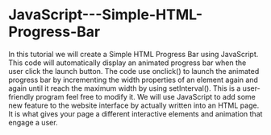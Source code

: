 # JavaScript---Simple-HTML-Progress-Bar
In this tutorial we will create a Simple HTML Progress Bar using JavaScript. This code will automatically display an animated progress bar when the user click the launch button. The code use onclick() to launch the animated progress bar by incrementing the width properties of an element again and again until it reach the maximum width by using setInterval(). This is a user-friendly program feel free to modify it.  We will use JavaScript to add some new feature to the website interface by actually written into an HTML page. It is what gives your page a different interactive elements and animation that engage a user.
